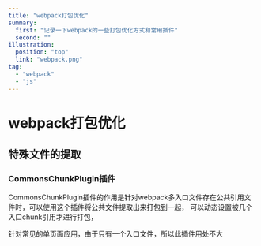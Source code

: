 ```yaml
---
title: "webpack打包优化"
summary: 
  first: "记录一下webpack的一些打包优化方式和常用插件"
  second: ""
illustration: 
  position: "top"
  link: "webpack.png"
tag: 
  - "webpack"
  - "js"
---
```


# webpack打包优化

## 特殊文件的提取

### CommonsChunkPlugin插件

CommonsChunkPlugin插件的作用是针对webpack多入口文件存在公共引用文件时，可以使用这个插件将公共文件提取出来打包到一起，
可以动态设置被几个入口chunk引用才进行打包，

针对常见的单页面应用，由于只有一个入口文件，所以此插件用处不大
